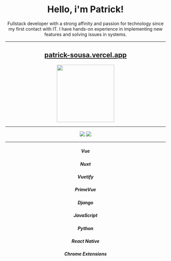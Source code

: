  <div align="center"> 
<h1>Hello, i'm Patrick! </h1>
 </div>
  
<div align="center">
 Fullstack developer with a strong affinity and passion for technology since my first contact with IT. I have hands-on experience in implementing new features and solving issues in systems.
</div>

 <hr>
 
 <div align="center">
 <h2><a href="https://patrick-sousa.vercel.app"  target="_blank">patrick-sousa.vercel.app</a></h2>
</div>



<div align="center">
  <a href="https://github.com/DevPatrickSousa">
  <img height="180em" src="https://github-readme-stats.vercel.app/api/top-langs/?username=DevPatrickSousa&layout=compact&langs_count=7&theme=outrun"/>
</div>
  
   <hr>
         
<div align="center">
  
  <a href="https://www.instagram.com/patrickalv_/" target="_blank"><img src="https://img.shields.io/badge/-Instagram-%23E4405F?style=for-the-badge&logo=instagram&logoColor=white" target="_blank"></a>
  <a href="https://www.linkedin.com/in/devpatricksousa/" target="_blank"><img src="https://img.shields.io/badge/-LinkedIn-%230077B5?style=for-the-badge&logo=linkedin&logoColor=white" target="_blank"></a>
  
  <hr>
 
 <div align="center">
 <h2"technologies i have knowledge of:</h2>
 </div>
 
 <div align="center"> 
  <h5>Vue</h5>
  <h5>Nuxt</h5>
  <h5>Vuetify</h5>
  <h5>PrimeVue</h5>
  <h5>Django</h5>
  <h5>JavaScript</h5>
  <h5>Python</h5>
  <h5>React Native</h5>
  <h5>Chrome Extensions</h5>
</div>

